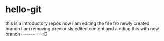 # hello-git
this is a introductory  repos
now i am editing the file fro newly created branch
I am removing previously edited content and a dding this with new branch=----------:D

